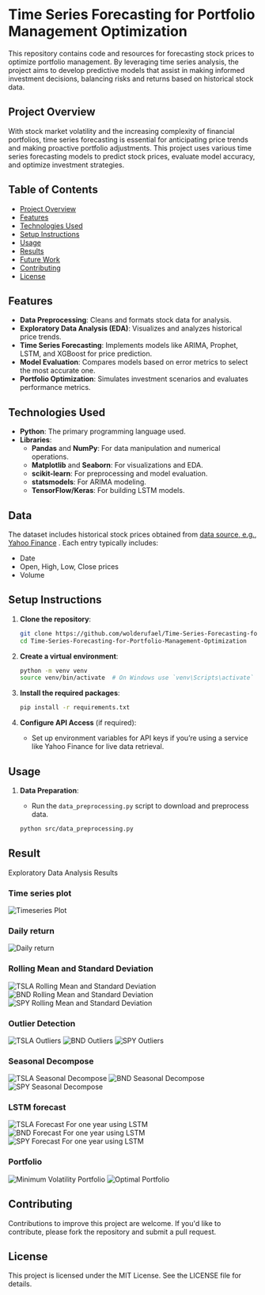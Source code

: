 # Time Series Forecasting for Portfolio Management Optimization

This repository contains code and resources for forecasting stock prices to optimize portfolio management. By leveraging time series analysis, the project aims to develop predictive models that assist in making informed investment decisions, balancing risks and returns based on historical stock data.

## Project Overview

With stock market volatility and the increasing complexity of financial portfolios, time series forecasting is essential for anticipating price trends and making proactive portfolio adjustments. This project uses various time series forecasting models to predict stock prices, evaluate model accuracy, and optimize investment strategies. 

## Table of Contents

- [Project Overview](#project-overview)
- [Features](#features)
- [Technologies Used](#technologies-used)
- [Setup Instructions](#setup-instructions)
- [Usage](#usage)
- [Results](#results)
- [Future Work](#future-work)
- [Contributing](#contributing)
- [License](#license)

## Features

- **Data Preprocessing**: Cleans and formats stock data for analysis.
- **Exploratory Data Analysis (EDA)**: Visualizes and analyzes historical price trends.
- **Time Series Forecasting**: Implements models like ARIMA, Prophet, LSTM, and XGBoost for price prediction.
- **Model Evaluation**: Compares models based on error metrics to select the most accurate one.
- **Portfolio Optimization**: Simulates investment scenarios and evaluates performance metrics.

## Technologies Used

- **Python**: The primary programming language used.
- **Libraries**:
  - **Pandas** and **NumPy**: For data manipulation and numerical operations.
  - **Matplotlib** and **Seaborn**: For visualizations and EDA.
  - **scikit-learn**: For preprocessing and model evaluation.
  - **statsmodels**: For ARIMA modeling.
  - **TensorFlow/Keras**: For building LSTM models.


## Data

The dataset includes historical stock prices obtained from [data source, e.g., Yahoo Finance](https://finance.yahoo.com/) . Each entry typically includes:
- Date
- Open, High, Low, Close prices
- Volume

## Setup Instructions

1. **Clone the repository**:
    ```bash
    git clone https://github.com/wolderufael/Time-Series-Forecasting-for-Portfolio-Management-Optimization.git
    cd Time-Series-Forecasting-for-Portfolio-Management-Optimization
    ```

2. **Create a virtual environment**:
    ```bash
    python -m venv venv
    source venv/bin/activate  # On Windows use `venv\Scripts\activate`
    ```

3. **Install the required packages**:
    ```bash
    pip install -r requirements.txt
    ```

4. **Configure API Access** (if required):
   - Set up environment variables for API keys if you’re using a service like Yahoo Finance for live data retrieval.

## Usage

1. **Data Preparation**:
   - Run the `data_preprocessing.py` script to download and preprocess data.
   
   ```bash
   python src/data_preprocessing.py


## Result 
Exploratory Data Analysis Results
### Time series plot
![Timeseries Plot](Result/1.png)
### Daily return
![Daily return](Result/2.png)
### Rolling Mean and Standard Deviation
![TSLA Rolling Mean and Standard Deviation](Result/3.png)
![BND Rolling Mean and Standard Deviation](Result/4.png)
![SPY Rolling Mean and Standard Deviation](Result/5.png)
### Outlier Detection
![TSLA Outliers](Result/6.png)
![BND Outliers](Result/7.png)
![SPY Outliers](Result/8.png)
### Seasonal Decompose
![ TSLA Seasonal Decompose](Result/9.png)
![ BND Seasonal Decompose](Result/10.png)
![ SPY Seasonal Decompose](Result/11.png)
### LSTM forecast
![ TSLA Forecast For one year using LSTM](Result/forecast1.png)
![ BND Forecast For one year using LSTM](Result/forecast2.png)
![ SPY Forecast For one year using LSTM](Result/forecast3.png)
### Portfolio
![ Minimum Volatility Portfolio](Result/portfolio1.png)
![ Optimal Portfolio](Result/portfolio2.png)

## Contributing
Contributions to improve this project are welcome. If you'd like to contribute, please fork the repository and submit a pull request.

## License
This project is licensed under the MIT License. See the LICENSE file for details.
